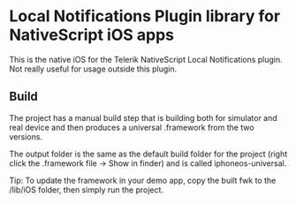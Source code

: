 # Local Notifications Plugin library for NativeScript iOS apps

This is the native iOS for the Telerik NativeScript Local Notifications plugin.
Not really useful for usage outside this plugin.

## Build

The project has a manual build step that is building both for simulator and real device and then produces a universal .framework from the two versions.

The output folder is the same as the default build folder for the project (right click the .framework file -> Show in finder) and is called iphoneos-universal.

Tip: To update the framework in your demo app, copy the built fwk to the /lib/iOS folder, then simply run the project.